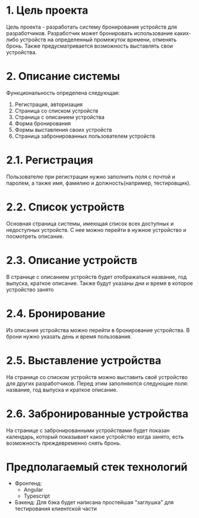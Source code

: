 # 1. Цель проекта

Цель проекта - разработать систему бронирования устройств для разработчиков. Разработчик может бронировать использование каких-либо устройств на определенный промежуток времени, отменять бронь. Также предусматривается возможность выставлять свои устройства.

# 2. Описание системы

Функциональность определена следующая:

1. Регистрация, авторизация
2. Страница со списком устройств
3. Страница с описанием устройства
4. Форма бронирования
5. Формы выставления своих устройств
6. Страница забронированных пользователем устройств

# 2.1. Регистрация

Пользователю при регистрации нужно заполнить поля с почтой и паролем, а также имя, фамилию и должность(например, тестировщик).

# 2.2. Список устройств

Основная страница системы, имеющая список всех доступных и недоступных устройств. С нее можно перейти в нужное устройство и посмотреть описание.

# 2.3. Описание устройств

В странице с описанием устройств будет отображаться название, год выпуска, краткое описание. Также будут указаны дни и время в которое устройство занято

# 2.4. Бронирование

Из описания устройства можно перейти в бронирование устройства. В брони нужно указать день и время пользования.

# 2.5. Выставление устройства

На странице со списком устройств можно выставить своё устройство для других разработчиков. Перед этим заполняются следующие поля: название, год выпуска и краткое описание.

# 2.6. Забронированные устройства

На странице с забронированными устройствами будет показан календарь, который показывает какое устройство когда занято, есть возможность преждевременно снять бронь.

# Предполагаемый стек технологий

* Фронтенд: 
  - Angular
  - Typescript
* Бэкенд:
  Для бэка будет написана простейшая "заглушка" для тестирования клиентской части

